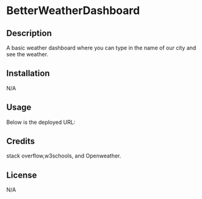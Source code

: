 # BetterWeatherDashboard

## Description
A basic weather dashboard where you can type in the name of our city and see the weather.

## Installation
N/A

## Usage

Below is the deployed URL:


## Credits
stack overflow,w3schools, and Openweather.

## License
N/A